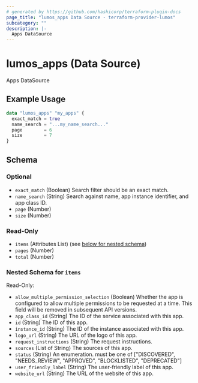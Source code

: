 ```yaml
---
# generated by https://github.com/hashicorp/terraform-plugin-docs
page_title: "lumos_apps Data Source - terraform-provider-lumos"
subcategory: ""
description: |-
  Apps DataSource
---
```


# lumos_apps (Data Source)

Apps DataSource

## Example Usage

```terraform
data "lumos_apps" "my_apps" {
  exact_match = true
  name_search = "...my_name_search..."
  page        = 6
  size        = 7
}
```

<!-- schema generated by tfplugindocs -->
## Schema

### Optional

- `exact_match` (Boolean) Search filter should be an exact match.
- `name_search` (String) Search against name, app instance identifier, and app class ID.
- `page` (Number)
- `size` (Number)

### Read-Only

- `items` (Attributes List) (see [below for nested schema](#nestedatt--items))
- `pages` (Number)
- `total` (Number)

<a id="nestedatt--items"></a>
### Nested Schema for `items`

Read-Only:

- `allow_multiple_permission_selection` (Boolean) Whether the app is configured to allow multiple permissions to be requested at a time. This field will be removed in subsequent API versions.
- `app_class_id` (String) The ID of the service associated with this app.
- `id` (String) The ID of this app.
- `instance_id` (String) The ID of the instance associated with this app.
- `logo_url` (String) The URL of the logo of this app.
- `request_instructions` (String) The request instructions.
- `sources` (List of String) The sources of this app.
- `status` (String) An enumeration. must be one of ["DISCOVERED", "NEEDS_REVIEW", "APPROVED", "BLOCKLISTED", "DEPRECATED"]
- `user_friendly_label` (String) The user-friendly label of this app.
- `website_url` (String) The URL of the website of this app.


